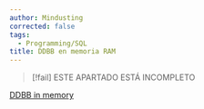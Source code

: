 ```yaml
---
author: Mindusting
corrected: false
tags:
  - Programming/SQL
title: DDBB en memoria RAM
---
```


> [!fail] ESTE APARTADO ESTÁ INCOMPLETO

[DDBB in memory](https://sqlite.org/inmemorydb.html)
